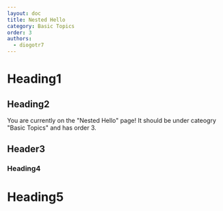 ```yaml
---
layout: doc
title: Nested Hello
category: Basic Topics
order: 3
authors:
  - diogotr7
---
```


# Heading1

## Heading2

You are currently on the "Nested Hello" page! It should be under cateogry "Basic Topics" and has order 3.

## Header3

### Heading4

# Heading5